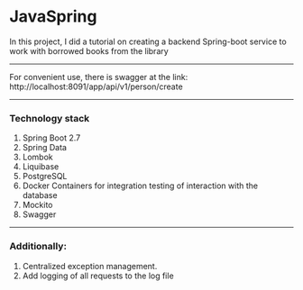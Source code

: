 # JavaSpring

In this project, I did a tutorial on creating a backend Spring-boot service to work with borrowed books from the library

----

For convenient use, there is swagger at the link: http://localhost:8091/app/api/v1/person/create

---

### Technology stack
1. Spring Boot 2.7
2. Spring Data
3. Lombok
4. Liquibase
5. PostgreSQL
6. Docker Containers for integration testing of interaction with the database 
7. Mockito
8. Swagger

---

### Additionally:
1. Centralized exception management.
2. Add logging of all requests to the log file
